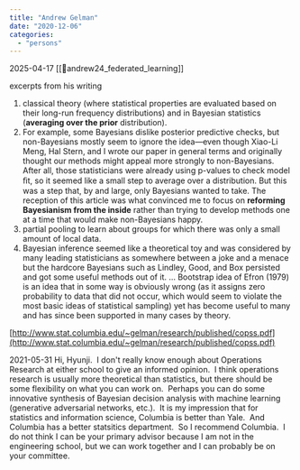 ```yaml
---
title: "Andrew Gelman"
date: "2020-12-06"
categories: 
  - "persons"
---
```

2025-04-17
[[📜andrew24_federated_learning]]


excerpts from his writing

1. classical theory (where statistical properties are evaluated based on their long-run frequency distributions) and in Bayesian statistics (**averaging over the prior** distribution).
2. For example, some Bayesians dislike posterior predictive checks, but non-Bayesians mostly seem to ignore the idea—even though Xiao-Li Meng, Hal Stern, and I wrote our paper in general terms and originally thought our methods might appeal more strongly to non-Bayesians. After all, those statisticians were already using p-values to check model ﬁt, so it seemed like a small step to average over a distribution. But this was a step that, by and large, only Bayesians wanted to take. The reception of this article was what convinced me to focus on **reforming Bayesianism from the inside** rather than trying to develop methods one at a time that would make non-Bayesians happy.
3. partial pooling to learn about groups for which there was only a small amount of local data.
4. Bayesian inference seemed like a theoretical toy and was considered by many leading statisticians as somewhere between a joke and a menace but the hardcore Bayesians such as Lindley, Good, and Box persisted and got some useful methods out of it. ... Bootstrap idea of Efron (1979) is an idea that in some way is obviously wrong (as it assigns zero probability to data that did not occur, which would seem to violate the most basic ideas of statistical sampling) yet has become useful to many and has since been supported in many cases by theory.

[http://www.stat.columbia.edu/~gelman/research/published/copss.pdf](http://www.stat.columbia.edu/~gelman/research/published/copss.pdf)


2021-05-31
Hi, Hyunji.  I don't really know enough about Operations Research at either school to give an informed opinion.  I think operations research is usually more theoretical than statistics, but there should be some flexibility on what you can work on.  Perhaps you can do some innovative synthesis of Bayesian decision analysis with machine learning (generative adversarial networks, etc.).  It is my impression that for statistics and information science, Columbia is better than Yale.  And Columbia has a better statsitics department.  So I recommend Columbia.  I do not think I can be your primary advisor because I am not in the engineering school, but we can work together and I can probably be on your committee.
